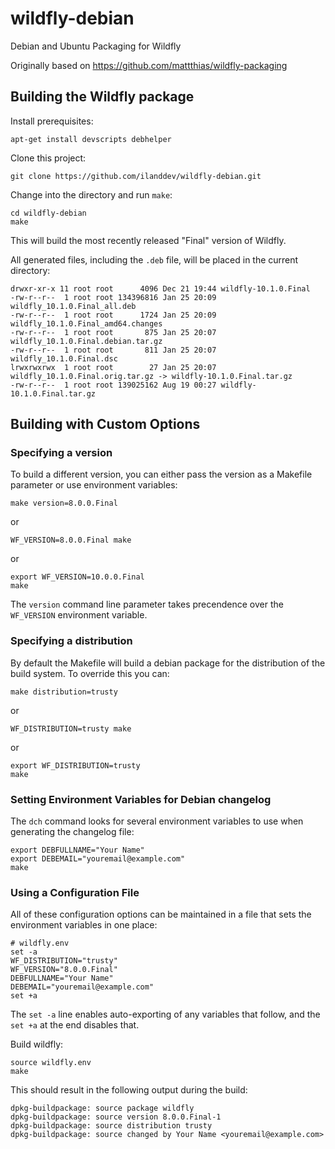 # wildfly-debian

Debian and Ubuntu Packaging for Wildfly

Originally based on https://github.com/mattthias/wildfly-packaging

## Building the Wildfly package

Install prerequisites:

    apt-get install devscripts debhelper

Clone this project:

    git clone https://github.com/ilanddev/wildfly-debian.git

Change into the directory and run `make`:

    cd wildfly-debian
    make

This will build the most recently released "Final" version of Wildfly.

All generated files, including the `.deb` file, will be placed in the current directory:

    drwxr-xr-x 11 root root      4096 Dec 21 19:44 wildfly-10.1.0.Final
    -rw-r--r--  1 root root 134396816 Jan 25 20:09 wildfly_10.1.0.Final_all.deb
    -rw-r--r--  1 root root      1724 Jan 25 20:09 wildfly_10.1.0.Final_amd64.changes
    -rw-r--r--  1 root root       875 Jan 25 20:07 wildfly_10.1.0.Final.debian.tar.gz
    -rw-r--r--  1 root root       811 Jan 25 20:07 wildfly_10.1.0.Final.dsc
    lrwxrwxrwx  1 root root        27 Jan 25 20:07 wildfly_10.1.0.Final.orig.tar.gz -> wildfly-10.1.0.Final.tar.gz
    -rw-r--r--  1 root root 139025162 Aug 19 00:27 wildfly-10.1.0.Final.tar.gz

## Building with Custom Options

### Specifying a version

To build a different version, you can either pass the version as a Makefile parameter or use environment variables:

    make version=8.0.0.Final

or

    WF_VERSION=8.0.0.Final make

or

    export WF_VERSION=10.0.0.Final
    make

The `version` command line parameter takes precendence over the `WF_VERSION` environment variable.

### Specifying a distribution

By default the Makefile will build a debian package for the distribution of the build system. To override this you can:

    make distribution=trusty

or

    WF_DISTRIBUTION=trusty make

or

    export WF_DISTRIBUTION=trusty
    make

### Setting Environment Variables for Debian changelog

The `dch` command looks for several environment variables to use when generating the changelog file:

    export DEBFULLNAME="Your Name"
    export DEBEMAIL="youremail@example.com"
    make

### Using a Configuration File

All of these configuration options can be maintained in a file that sets the environment variables in one place:

    # wildfly.env
    set -a
    WF_DISTRIBUTION="trusty"
    WF_VERSION="8.0.0.Final"
    DEBFULLNAME="Your Name"
    DEBEMAIL="youremail@example.com"
    set +a

The `set -a` line enables auto-exporting of any variables that follow, and the `set +a` at the end disables that.

Build wildfly:

    source wildfly.env
    make

This should result in the following output during the build:

    dpkg-buildpackage: source package wildfly
    dpkg-buildpackage: source version 8.0.0.Final-1
    dpkg-buildpackage: source distribution trusty
    dpkg-buildpackage: source changed by Your Name <youremail@example.com>
